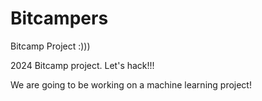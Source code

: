 # Bitcampers
Bitcamp Project :)))

2024 Bitcamp project. Let's hack!!!

We are going to be working on a machine learning project!